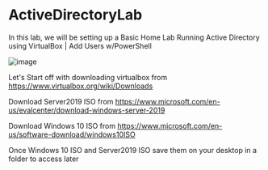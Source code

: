 # ActiveDirectoryLab

In this lab, we will be setting up a Basic Home Lab Running Active Directory using VirtualBox | Add Users w/PowerShell

![image](https://github.com/user-attachments/assets/ffaaa4aa-4078-49c6-8c2c-cd2c00f19383)


Let's Start off with downloading virtualbox from https://www.virtualbox.org/wiki/Downloads

Download Server2019 ISO from https://www.microsoft.com/en-us/evalcenter/download-windows-server-2019

Download Windows 10 ISO from https://www.microsoft.com/en-us/software-download/windows10ISO

Once Windows 10 ISO and Server2019 ISO save them on your desktop in a folder to access later

